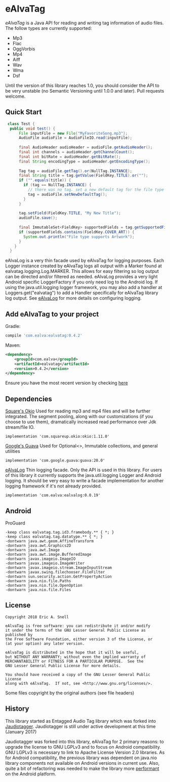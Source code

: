 eAlvaTag
========

*eAlvaTag* is a Java API for reading and writing tag information of audio 
files. The follow types are currently supported:

- Mp3
- Flac
- OggVorbis
- Mp4
- Aiff
- Wav
- Wma
- Dsf

Until the version of this library reaches 1.0, you should consider the API to 
be very unstable (no Semantic Versioning until 1.0.0 and later). Pull requests 
welcome.

Quick Start
-----------
```java
 class Test {
  public void test() {
      File inputFile = new File("MyFavoriteSong.mp3");
      AudioFile audioFile = AudioFileIO.read(inputFile);
    
      final AudioHeader audioHeader = audioFile.getAudioHeader();
      final int channels = audioHeader.getChannelCount();
      final int bitRate = audioHeader.getBitRate();
      final String encodingType = audioHeader.getEncodingType();
    
      Tag tag = audioFile.getTag().or(NullTag.INSTANCE);
      final String title = tag.getValue(FieldKey.TITLE).or("");
      if ("".equals(title)) {
        if (tag == NullTag.INSTANCE) {
          // there was no tag. set a new default tag for the file type
          tag = audioFile.setNewDefaultTag();
        }
      }
    
      tag.setField(FieldKey.TITLE, "My New Title");
      audioFile.save();
    
      final ImmutableSet<FieldKey> supportedFields = tag.getSupportedFields();
      if (supportedFields.contains(FieldKey.COVER_ART)) {
        System.out.println("File type supports Artwork");
      }
    }
  }
```

eAlvaLog is a very thin facade used by eAlvaTag for logging purposes. Each Logger instance created by eAlvaTag logs all output with a 
Marker found at ealvatag.logging.Log.MARKER. This allows for easy filtering so log output can be directed and/or filtered as needed. 
eAlvaLog provides a very light Android specific LoggerFactory if you only need log to the Android log. If using the java.util.logging 
logger framework, you may also add a handler at Loggers.get("ealvatag") to add a Handler specifically for eAlvaTag library log output. 
See [eAlvaLog](https://github.com/ealva-com/ealvalog) for more details on configuring logging. 

Add eAlvaTag to your project
----------------------------
Gradle:
```gradle
compile 'com.ealva:ealvatag:0.4.2'
```

Maven:
```xml
<dependency>
    <groupId>com.ealva</groupId>
    <artifactId>ealvatag</artifactId>
    <version>0.4.2</version>
</dependency>
```

Ensure you have the most recent version by checking [here](https://search.maven.org/#search%7Cga%7C1%7Cg%3A%22com.ealva%22%20AND%20a%3A%22ealvatag%22)

Dependencies
------------
 [Square's Okio](https://github.com/square/okio)
    Used for reading mp3 and mp4 files and will be further integrated. The segment pooling, along with our customizations (if you choose 
    to use them), dramatically increased read performance over Jdk stream/file IO.
    
    implementation 'com.squareup.okio:okio:1.11.0'

 [Google's Guava](https://github.com/google/guava)
    Used for Optional<>, Immutable collections, and general utilities
     
    implementation 'com.google.guava:guava:20.0'

 [eAlvaLog](https://github.com/ealva-com/ealvalog)
    Thin logging facade. Only the API is used in this library. For users of this library it currently supports the java.util.logging 
    Logger and Android logging. It should be very easy to write a facade implementation for another logging framework if it's not already
    provided.
    
    implementation 'com.ealva:ealvalog:0.0.19'

Android
-------

ProGuard

    -keep class ealvatag.tag.id3.framebody.** { *; }
    -keep class ealvatag.tag.datatype.** { *; }
    -dontwarn java.awt.geom.AffineTransform
    -dontwarn java.awt.Graphics2D
    -dontwarn java.awt.Image
    -dontwarn java.awt.image.BufferedImage
    -dontwarn javax.imageio.ImageIO
    -dontwarn javax.imageio.ImageWriter
    -dontwarn javax.imageio.stream.ImageInputStream
    -dontwarn javax.swing.filechooser.FileFilter
    -dontwarn sun.security.action.GetPropertyAction
    -dontwarn java.nio.file.Paths
    -dontwarn java.nio.file.OpenOption
    -dontwarn java.nio.file.Files


License
-------
    Copyright 2018 Eric A. Snell

    eAlvaTag is free software: you can redistribute it and/or modify
    it under the terms of the GNU Lesser General Public License as published by
    the Free Software Foundation, either version 3 of the License, or
    (at your option) any later version.

    eAlvaTag is distributed in the hope that it will be useful,
    but WITHOUT ANY WARRANTY; without even the implied warranty of
    MERCHANTABILITY or FITNESS FOR A PARTICULAR PURPOSE.  See the
    GNU Lesser General Public License for more details.

    You should have received a copy of the GNU Lesser General Public License
    along with eAlvaTag.  If not, see <http://www.gnu.org/licenses/>.
    
 Some files copyright by the original authors (see file headers)    
 
History
-------

This library started as Entagged Audio Tag library which was forked into 
[Jaudiotagger][1]. Jaudiotagger is still under active development at this time 
(January 2017)

Jaudiotagger was forked into this library, eAlvaTag for 2 primary reasons: to
upgrade the license to GNU LGPLv3 and to focus on Android compatibility. 
GNU LGPLv3 is necessary to link to Apache License Version 2.0 libraries. As for
Android compatibility, the previous library was dependent on java.nio library
components not available on Android versions in current use. Also, quite a bit
of refactoring was needed to make the library more [performant][2] on the Android
platform.



 [1]: https://bitbucket.org/ijabz/jaudiotagger
 [2]: https://en.wiktionary.org/wiki/performant

